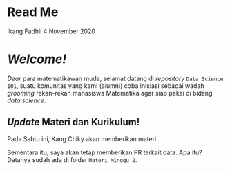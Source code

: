 Read Me
================
Ikang Fadhli
4 November 2020

# *Welcome\!*

*Dear* para matematikawan muda, selamat datang di *repository* `Data
Science 101`, suatu komunitas yang kami (alumni) coba inisiasi sebagai
wadah *grooming* rekan-rekan mahasiswa Matematika agar siap pakai di
bidang *data science*.

## *Update* Materi dan Kurikulum\!

Pada Sabtu ini, Kang Chiky akan memberikan materi.

Sementara itu, saya akan tetap memberikan PR terkait data. Apa itu?
Datanya sudah ada di folder `Materi Minggu 2`.
